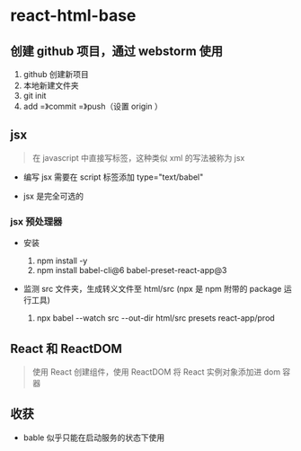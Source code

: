 # react-html-base

## 创建 github 项目，通过 webstorm 使用

1. github 创建新项目
2. 本地新建文件夹
3. git init
4. add =》commit =》push（设置 origin ）

## jsx

> 在 javascript 中直接写标签，这种类似 xml 的写法被称为 jsx

* 编写 jsx 需要在 script 标签添加 type="text/babel"

* jsx 是完全可选的

### jsx 预处理器

* 安装
    1. npm install -y
    2. npm install babel-cli@6 babel-preset-react-app@3
    
* 监测 src 文件夹，生成转义文件至 html/src (npx 是 npm 附带的 package 运行工具)
    1. npx babel --watch src --out-dir html/src presets react-app/prod

## React 和 ReactDOM

> 使用 React 创建组件，使用 ReactDOM 将 React 实例对象添加进 dom 容器

## 收获

* bable 似乎只能在启动服务的状态下使用
